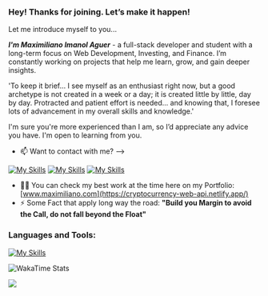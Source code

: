 ### Hey! Thanks for joining. Let’s make it happen!

Let me introduce myself to you...

***I'm Maximiliano Imanol Aguer*** - a full-stack developer and student with a long-term focus on Web Development, Investing, and Finance. I’m constantly working on projects that help me learn, grow, and gain deeper insights.

'To keep it brief... I see myself as an enthusiast right now, but a good archetype is not created in a week or a day; it is created little by little, day by day. Protracted and patient effort is needed... and knowing that, I foresee lots of advancement in my overall skills and knowledge.' 

I'm sure you're more experienced than I am, so I’d appreciate any advice you have. I'm open to learning from you.
- 📫 Want to contact with me? -->
  
[![My Skills](https://skillicons.dev/icons?i=separador,separador,separador,separador,separador,separador)]()
[![My Skills](https://skillicons.dev/icons?i=gmail)](imanolaguer1@gmail.com)
[![My Skills](https://skillicons.dev/icons?i=linkedin)](https://www.linkedin.com/in/imanol97/)


- 👨‍💻 You can check my best work at the time here on my Portfolio:  [www.maximiliano.com](https://cryptocurrency-web-api.netlify.app/)
- ⚡ Some Fact that apply long way the road: **"Build you Margin to avoid the Call, do not fall beyond the Float"**

<h3 align="left">Languages and Tools:</h3>

[![My Skills](https://skillicons.dev/icons?i=html,css,js,python,SEPARADOR,mongo,express,react,nodejs,django)](https://github.com/maximiliano1997/)

![WakaTime Stats](https://wakatime.com/share/@aguerima/defecee7-0542-4d7c-bca5-c30b1ec9c24e.svg)


![](https://github.com/Your_Repository_Name/Your_GIF_Name.gif)
